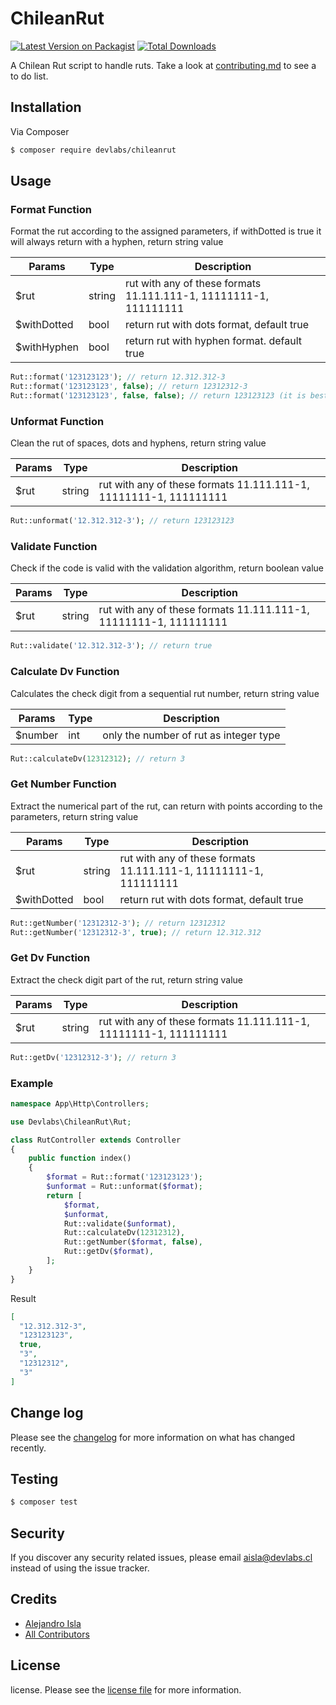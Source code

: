 # ChileanRut

[![Latest Version on Packagist][ico-version]][link-packagist]
[![Total Downloads][ico-downloads]][link-downloads]

[comment]: <> ([![Build Status][ico-travis]][link-travis])

[comment]: <> ([![StyleCI][ico-styleci]][link-styleci])

A Chilean Rut script to handle ruts. Take a look at [contributing.md](contributing.md) to see a to do list.

## Installation

Via Composer

``` bash
$ composer require devlabs/chileanrut
```

## Usage

### Format Function
Format the rut according to the assigned parameters, if withDotted is true it will always return with a hyphen, return string value

| Params | Type | Description  |
| --- | --- | --- |
| $rut | string | rut with any of these formats 11.111.111-1, 11111111-1, 111111111 |
| $withDotted | bool | return rut with dots format, default true |
| $withHyphen | bool | return rut with hyphen format. default true |
```php
Rut::format('123123123'); // return 12.312.312-3
Rut::format('123123123', false); // return 12312312-3
Rut::format('123123123', false, false); // return 123123123 (it is best to use the unformat function)
```

### Unformat Function
Clean the rut of spaces, dots and hyphens, return string value

| Params | Type | Description  |
| --- | --- | --- |
| $rut | string | rut with any of these formats 11.111.111-1, 11111111-1, 111111111 |

```php
Rut::unformat('12.312.312-3'); // return 123123123
```

### Validate Function
Check if the code is valid with the validation algorithm, return boolean value

| Params | Type | Description  |
| --- | --- | --- |
| $rut | string | rut with any of these formats 11.111.111-1, 11111111-1, 111111111 |

```php
Rut::validate('12.312.312-3'); // return true
```

### Calculate Dv Function
Calculates the check digit from a sequential rut number, return string value

| Params | Type | Description  |
| --- | --- | --- |
| $number | int | only the number of rut as integer type |

```php
Rut::calculateDv(12312312); // return 3
```

### Get Number Function
Extract the numerical part of the rut, can return with points according to the parameters, return string value

| Params | Type | Description  |
| --- | --- | --- |
| $rut | string | rut with any of these formats 11.111.111-1, 11111111-1, 111111111 |
| $withDotted | bool | return rut with dots format, default true |

```php
Rut::getNumber('12312312-3'); // return 12312312
Rut::getNumber('12312312-3', true); // return 12.312.312
```


### Get Dv Function
Extract the check digit part of the rut, return string value

| Params | Type | Description  |
| --- | --- | --- |
| $rut | string | rut with any of these formats 11.111.111-1, 11111111-1, 111111111 |

```php
Rut::getDv('12312312-3'); // return 3
```




### Example
````php
namespace App\Http\Controllers;

use Devlabs\ChileanRut\Rut;

class RutController extends Controller
{
    public function index()
    {
        $format = Rut::format('123123123');
        $unformat = Rut::unformat($format);
        return [
            $format,
            $unformat,
            Rut::validate($unformat),
            Rut::calculateDv(12312312),
            Rut::getNumber($format, false),
            Rut::getDv($format),
        ];
    }
}

````
Result 
```json
[
  "12.312.312-3",
  "123123123",
  true,
  "3",
  "12312312",
  "3"
]

```

## Change log

Please see the [changelog](changelog.md) for more information on what has changed recently.

## Testing

``` bash
$ composer test
```

[comment]: <> (## Contributing)

[comment]: <> (Please see [contributing.md]&#40;contributing.md&#41; for details and a todolist.)

## Security

If you discover any security related issues, please email aisla@devlabs.cl instead of using the issue tracker.

## Credits

- [Alejandro Isla][link-author]
- [All Contributors][link-contributors]

## License

license. Please see the [license file](license.md) for more information.

[ico-version]: https://img.shields.io/packagist/v/devlabs/chileanrut.svg?style=flat-square

[ico-downloads]: https://img.shields.io/packagist/dt/devlabs/chileanrut.svg?style=flat-square

[ico-travis]: https://img.shields.io/travis/devlabs/chileanrut/master.svg?style=flat-square

[ico-styleci]: https://styleci.io/repos/12345678/shield

[link-packagist]: https://packagist.org/packages/devlabs/chileanrut

[link-downloads]: https://packagist.org/packages/devlabs/chileanrut

[link-travis]: https://travis-ci.org/devlabs/chileanrut

[link-styleci]: https://styleci.io/repos/12345678

[link-author]: https://github.com/devlabscl

[link-contributors]: ../../contributors
